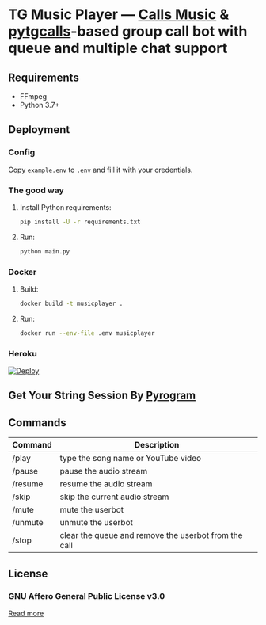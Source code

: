 # TG Music Player — [Calls Music](https://github.com/alvaroalvus/oliviamusicrobot-) & [pytgcalls](https://github.com/MarshalX/tgcalls)-based group call bot with queue and multiple chat support

## Requirements

- FFmpeg
- Python 3.7+

## Deployment

### Config

Copy `example.env` to `.env` and fill it with your credentials.

### The good way

1. Install Python requirements:
   ```bash
   pip install -U -r requirements.txt
   ```
2. Run:
   ```bash
   python main.py
   ```

### Docker

1. Build:
   ```bash
   docker build -t musicplayer .
   ```
2. Run:
   ```bash
   docker run --env-file .env musicplayer
   ```

### Heroku

[![Deploy](https://www.herokucdn.com/deploy/button.svg)](https://heroku.com/deploy?template=https://github.com/alvaroalvus/oliviamusicrobot-)

## Get Your String Session By [Pyrogram](https://replit.com/@HiTechTech1/PyroStringSession)
## Commands

| Command | Description                                          |
| ------- | ---------------------------------------------------- |
| /play   | type the song name or YouTube video         |
| /pause  | pause the audio stream                               |
| /resume | resume the audio stream                              |
| /skip   | skip the current audio stream                        |
| /mute   | mute the userbot                                     |
| /unmute | unmute the userbot                                   |
| /stop   | clear the queue and remove the userbot from the call |

## License

### GNU Affero General Public License v3.0

[Read more](http://www.gnu.org/licenses/#AGPL)
